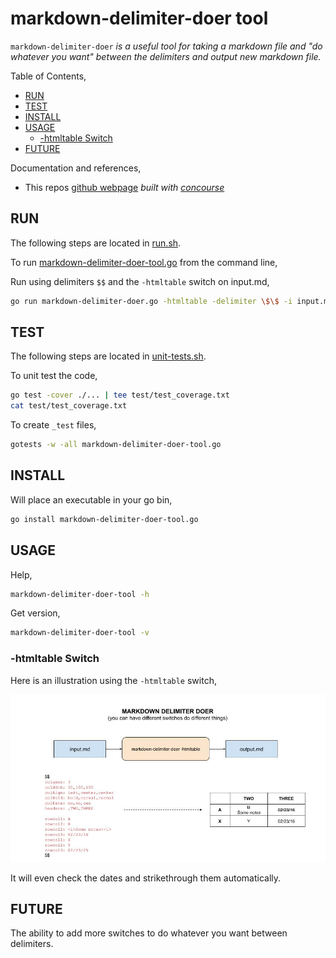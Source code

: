 # markdown-delimiter-doer tool

`markdown-delimiter-doer` _is a useful tool for
taking a markdown file and "do whatever you want" between the delimiters
and output new markdown file._

Table of Contents,

* [RUN](https://github.com/JeffDeCola/my-go-tools/tree/master/markdown-tools/markdown-delimiter-doer#run)
* [TEST](https://github.com/JeffDeCola/my-go-tools/tree/master/markdown-tools/markdown-delimiter-doer#test)
* [INSTALL](https://github.com/JeffDeCola/my-go-tools/tree/master/markdown-tools/markdown-delimiter-doer#install)
* [USAGE](https://github.com/JeffDeCola/my-go-tools/tree/master/markdown-tools/markdown-delimiter-doer#usage)
  * [-htmltable Switch](https://github.com/JeffDeCola/my-go-tools/tree/master/markdown-tools/markdown-delimiter-doer#-htmltable-switch)
* [FUTURE](https://github.com/JeffDeCola/my-go-tools/tree/master/markdown-tools/markdown-delimiter-doer#future)

Documentation and references,

* This repos
  [github webpage](https://jeffdecola.github.io/my-go-tools/)
  _built with
  [concourse](https://github.com/JeffDeCola/my-go-tools/blob/master/ci-README.md)_

## RUN

The following steps are located in
[run.sh](https://github.com/JeffDeCola/my-go-tools/blob/master/markdown-tools/markdown-delimiter-doer-tool/run.sh).

To run
[markdown-delimiter-doer-tool.go](https://github.com/JeffDeCola/my-go-tools/blob/master/markdown-tools/markdown-delimiter-doer-tool/markdown-delimiter-doer-tool.go)
from the command line,

Run using delimiters `$$` and the `-htmltable` switch on input.md,

```bash
go run markdown-delimiter-doer.go -htmltable -delimiter \$\$ -i input.md -o output.md
```

## TEST

The following steps are located in
[unit-tests.sh](https://github.com/JeffDeCola/my-go-tools/blob/master/markdown-tools/markdown-delimiter-doer-tool/test/unit-tests.sh).

To unit test the code,

```bash
go test -cover ./... | tee test/test_coverage.txt
cat test/test_coverage.txt
```

To create `_test` files,

```bash
gotests -w -all markdown-delimiter-doer-tool.go
```

## INSTALL

Will place an executable in your go bin,

```bash
go install markdown-delimiter-doer-tool.go
```

## USAGE

Help,

```bash
markdown-delimiter-doer-tool -h
```

Get version,

```bash
markdown-delimiter-doer-tool -v
```

### -htmltable Switch

Here is an illustration using the `-htmltable` switch,

![IMAGE - markdown-delimiter-doer - IMAGE](../../docs/pics/markdown-delimiter-doer.jpg)

It will even check the dates and strikethrough them automatically.

## FUTURE

The ability to add more switches to do whatever you want between delimiters.
